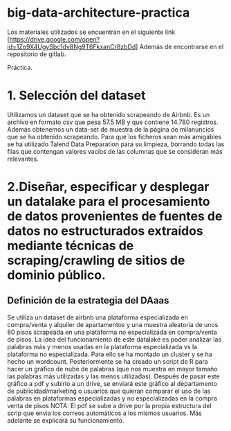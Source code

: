 # big-data-architecture-practica

Los materiales utilizados se encuentran en el siguiente link [https://drive.google.com/open?id=1Zo9X4UgySbc1dv8Ng9T6FkxanCr8zbDd]
Además de encontrarse en el repositorio de gitlab.

Práctica.

# 1. Selección del dataset
   Utilizamos un dataset que se ha obtenido scrapeando de Airbnb. Es un archivo en formato csv que pesa 57.5 MB y que contiene 14.780 registros. 
Además obtenemos un data-set de muestra de la página de milanuncios que se ha obtenido scrapeando.
  Para que los ficheros sean más amigables se ha utilizado Talend Data Preparation para su limpieza, borrando todas las filas que contengan valores vacíos de las columnas que se consideran más relevantes.

# 2.Diseñar, especificar y desplegar un datalake para el procesamiento de datos provenientes de fuentes de datos no estructurados extraídos mediante técnicas de scraping/crawling de sitios de dominio público.
   ## Definición de la estrategia del DAaas
   Se utiliza un dataset de airbnb una plataforma especializada en compra/venta y alquiler de apartamentos y una muestra aleatoria de unos 80 pisos scrapeada en una plataforma no especializada en compra/venta de pisos. La idea del funcionamiento de este datalake es poder analizar las palabras más y menos usadas en la plataforma especializada vs la plataforma no especializada. Para ello se ha montado un cluster y se ha hecho un wordcount. Posteriormente se ha creado un script de R para hacer un gráfico de nube de palabras (que nos muestra en mayor tamaño las palabras más utilizadas y las menos utilizadas). Después de pasar este gráfico a pdf y subirlo a un drive, se enviará este gráfico al departamento de publicidad/marketing o usuarios que quieran comparar el uso de las palabras en plataformas especializadas y no especializadas en la compra venta de pisos
       NOTA: El pdf se sube a drive por la propia estructura del scrip que envia los correos automáticos a los mismos usuarios. Más adelante se explicará su funcionamiento.


